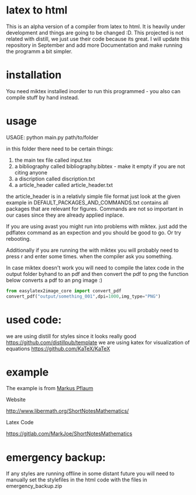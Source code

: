 # latex to html
This is an alpha version of a compiler from latex to html. It is heavily under development and things are going to be changed :D. This projected is not related with distill, we just use their code because its great. I will update this repository in September and add more Documentation and make running the programm a bit simpler.
# installation 
You need miktex installed inorder to run this programmed - you also can compile stuff by hand instead.
# usage

USAGE: python main.py path/to/folder

in this folder there need to be certain things:

1. the main tex file called input.tex
2. a bibliography called bibliography.bibtex - make it empty if you are not citing anyone
3. a discription called discription.txt
4. a article_header called article_header.txt 

the article_header is in a relativly simple file format just look at the given example
in DEFAULT_PACKAGES_AND_COMMANDS.txt contains all packages that are relevant for figures. Commands are not so important in our cases since they are already applied inplace.


If you are using avast you might run into problems with miktex. just add the pdflatex command as an expection and you should be good to go. Or try rebooting.

Additionally if you are running the with miktex you will probably need to press r and enter some times. when the compiler ask you something.

In case miktex doesn't work you will need to compile the latex code in the output folder byhand to an pdf and
then convert the pdf to png
the function below converts a pdf to an png image :) 

```python
from easylatex2image_core import convert_pdf
convert_pdf("output/something_001",dpi=1000,img_type="PNG")
```

# used code:
we are using distill for styles since it looks really good https://github.com/distillpub/template
we are using katex for visualization of equations https://github.com/KaTeX/KaTeX



# example
The example is from [Markus Pflaum](https://www.colorado.edu/math/markus-pflaum)

Website

http://www.libermath.org/ShortNotesMathematics/

Latex Code

https://gitlab.com/MarkJoe/ShortNotesMathematics

# emergency backup:
If any styles are running offline in some distant future you will need to manually set the stylefiles in the html code with the files in emergency_backup.zip
